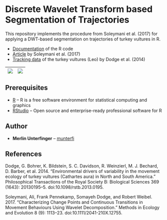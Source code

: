 # Discrete Wavelet Transform based Segmentation of Trajectories
This repository implements the procedure from Soleymani et al. (2017) for applying a DWT-based segmentation on trajectories of turkey vultures in R.

* [Documentation](https://munterfi.github.io/dwt-based-segmentation/) of the R code
* [Article](http://onlinelibrary.wiley.com/doi/10.1111/2041-210X.12755/abstract) by Soleymani et al. (2017)
* [Tracking data](http://dx.doi.org/10.5441/001/1.46ft1k05) of the turkey vultures (Leo) by Dodge et al. (2014)

|![](figs/a9_result.png)|![](figs/d5_result.png)|
|---|---|

## Prerequisites

* [R](https://www.r-project.org/) – R is a free software environment for statistical computing and graphics
* [RStudio](https://www.rstudio.com/) – Open source and enterprise-ready professional software for R

## Author

* **Merlin Unterfinger** – [munterfi](https://github.com/munterfi)

## References
Dodge, G. Bohrer, K. Bildstein, S. C. Davidson, R. Weinzierl, M. J. Bechard, D. Barber, et al. 2014. “Environmental drivers of variability in the movement ecology of turkey vultures (Cathartes aura) in North and South America.” Philosophical Transactions of the Royal Society B: Biological Sciences 369 (1643): 20130195–5. doi:10.1098/rstb.2013.0195.

Soleymani, Ali, Frank Pennekamp, Somayeh Dodge, and Robert Weibel. 2017. “Characterizing Change Points and Continuous Transitions in Movement Behaviours Using Wavelet Decomposition.” Methods in Ecology and Evolution 8 (9): 1113–23. doi:10.1111/2041-210X.12755.